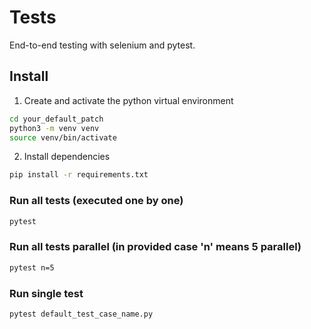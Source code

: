 # Tests

End-to-end testing with selenium and pytest.

## Install

1. Create and activate the python virtual environment

```bash
cd your_default_patch
python3 -m venv venv
source venv/bin/activate
```

2. Install dependencies

```bash
pip install -r requirements.txt
```

### Run all tests (executed one by one)

```bash
pytest
```
### Run all tests parallel (in provided case 'n' means 5 parallel)

```bash
pytest n=5
```

### Run single test

```bash
pytest default_test_case_name.py 
```